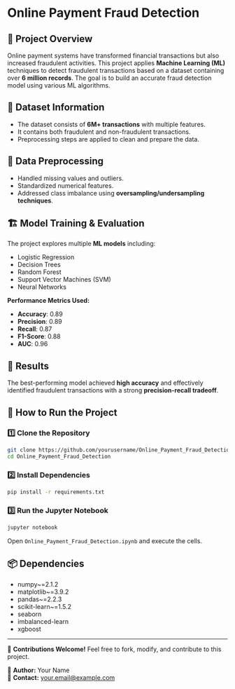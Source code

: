 # Online Payment Fraud Detection

## 📌 Project Overview
Online payment systems have transformed financial transactions but also increased fraudulent activities. This project applies **Machine Learning (ML)** techniques to detect fraudulent transactions based on a dataset containing over **6 million records**. The goal is to build an accurate fraud detection model using various ML algorithms.

## 📂 Dataset Information
- The dataset consists of **6M+ transactions** with multiple features.
- It contains both fraudulent and non-fraudulent transactions.
- Preprocessing steps are applied to clean and prepare the data.

## 🔄 Data Preprocessing
- Handled missing values and outliers.
- Standardized numerical features.
- Addressed class imbalance using **oversampling/undersampling techniques**.

## 🏗️ Model Training & Evaluation
The project explores multiple **ML models** including:
- Logistic Regression
- Decision Trees
- Random Forest
- Support Vector Machines (SVM)
- Neural Networks

**Performance Metrics Used:**
- **Accuracy**: 0.89
- **Precision**: 0.89
- **Recall**: 0.87
- **F1-Score**: 0.88
- **AUC**: 0.96

## 🎯 Results
The best-performing model achieved **high accuracy** and effectively identified fraudulent transactions with a strong **precision-recall tradeoff**.

## 🚀 How to Run the Project
### 1️⃣ Clone the Repository
```bash
git clone https://github.com/yourusername/Online_Payment_Fraud_Detection.git
cd Online_Payment_Fraud_Detection
```

### 2️⃣ Install Dependencies
```bash
pip install -r requirements.txt
```

### 3️⃣ Run the Jupyter Notebook
```bash
jupyter notebook
```
Open `Online_Payment_Fraud_Detection.ipynb` and execute the cells.

## 📦 Dependencies
- numpy~=2.1.2
- matplotlib~=3.9.2
- pandas~=2.2.3
- scikit-learn~=1.5.2
- seaborn
- imbalanced-learn
- xgboost

---
📢 **Contributions Welcome!** Feel free to fork, modify, and contribute to this project.

👤 **Author:** Your Name  
📧 **Contact:** your.email@example.com
